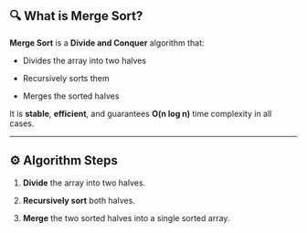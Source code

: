 ## 🔍 What is Merge Sort?

**Merge Sort** is a **Divide and Conquer** algorithm that:

- Divides the array into two halves
    
- Recursively sorts them
    
- Merges the sorted halves
    

It is **stable**, **efficient**, and guarantees **O(n log n)** time complexity in all cases.

---

## ⚙️ Algorithm Steps

1. **Divide** the array into two halves.
    
2. **Recursively sort** both halves.
    
3. **Merge** the two sorted halves into a single sorted array.